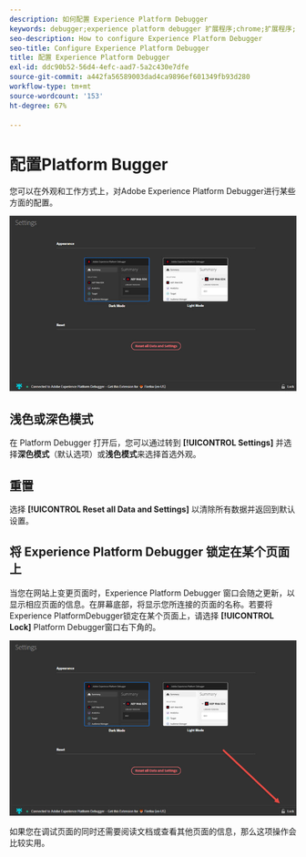 ```yaml
---
description: 如何配置 Experience Platform Debugger
keywords: debugger;experience platform debugger 扩展程序;chrome;扩展程序;配置
seo-description: How to configure Experience Platform Debugger
seo-title: Configure Experience Platform Debugger
title: 配置 Experience Platform Debugger
exl-id: ddc90b52-56d4-4efc-aad7-5a2c430e7dfe
source-git-commit: a442fa56589003dad4ca9896ef601349fb93d280
workflow-type: tm+mt
source-wordcount: '153'
ht-degree: 67%

---
```


# 配置Platform Bugger

您可以在外观和工作方式上，对Adobe Experience Platform Debugger进行某些方面的配置。

![](assets/settings.jpg)

## 浅色或深色模式

在 Platform Debugger 打开后，您可以通过转到 **[!UICONTROL Settings]** 并选择&#x200B;**深色模式**（默认选项）或&#x200B;**浅色模式**&#x200B;来选择首选外观。

## 重置

选择 **[!UICONTROL Reset all Data and Settings]** 以清除所有数据并返回到默认设置。

## 将 Experience Platform Debugger 锁定在某个页面上

当您在网站上变更页面时，Experience Platform Debugger 窗口会随之更新，以显示相应页面的信息。在屏幕底部，将显示您所连接的页面的名称。若要将Experience PlatformDebugger锁定在某个页面上，请选择 **[!UICONTROL Lock]** Platform Debugger窗口右下角的。

![](assets/lock.jpg)

如果您在调试页面的同时还需要阅读文档或查看其他页面的信息，那么这项操作会比较实用。
